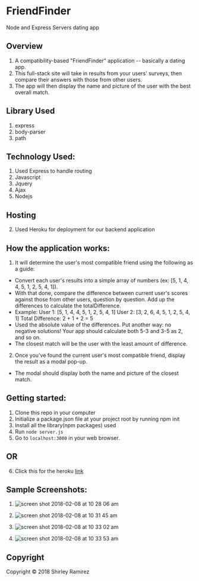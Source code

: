 # FriendFinder
Node and Express Servers dating app

## Overview
1. A compatibility-based "FriendFinder" application -- basically a dating app.
2. This full-stack site will take in results from your users' surveys, then compare their answers with those from other users. 
3. The app will then display the name and picture of the user with the best overall match. 

## Library Used
1. express 
2. body-parser  
3. path 

## Technology Used:
1. Used Express to handle routing
2. Javascript
3. Jquery
4. Ajax
5. Nodejs

## Hosting
2. Used Heroku for deployment for our backend application

## How the application works:
1. It will determine the user's most compatible friend using the following as a guide:
  - Convert each user's results into a simple array of numbers (ex: [5, 1, 4, 4, 5, 1, 2, 5, 4, 1]).
  - With that done, compare the difference between current user's scores against those from other users, question by question. Add up the differences to calculate the totalDifference.
  - Example: 
      User 1: [5, 1, 4, 4, 5, 1, 2, 5, 4, 1]
      User 2: [3, 2, 6, 4, 5, 1, 2, 5, 4, 1]
      Total Difference: 2 + 1 + 2 = 5
  - Used the absolute value of the differences. Put another way: no negative solutions! Your app should calculate both 5-3 and 3-5 as 2, and so on. 
  - The closest match will be the user with the least amount of difference.
2. Once you've found the current user's most compatible friend, display the result as a modal pop-up.
  - The modal should display both the name and picture of the closest match. 

## Getting started:
1. Clone this repo in your computer
2. Initialize a package.json file at your project root by running npm init
3. Install all the library(npm packages) used
4. Run `node server.js` 
5. Go to `localhost:3000` in your web browser.
## OR
6. Click this for the heroku [link](https://young-coast-19729.herokuapp.com/)

## Sample Screenshots:
 1. ![screen shot 2018-02-08 at 10 28 06 am](https://user-images.githubusercontent.com/31137669/35988112-d0092848-0cba-11e8-8091-e5e8fb4100c8.png)
 
2. ![screen shot 2018-02-08 at 10 31 45 am](https://user-images.githubusercontent.com/31137669/35988286-45922092-0cbb-11e8-9a5e-c91aed1b9b03.png)

3. ![screen shot 2018-02-08 at 10 33 02 am](https://user-images.githubusercontent.com/31137669/35988373-75d85bb8-0cbb-11e8-98ed-15c8c5382cd9.png)

4. ![screen shot 2018-02-08 at 10 33 53 am](https://user-images.githubusercontent.com/31137669/35988411-92b74de8-0cbb-11e8-8661-6cb9e34feb7c.png)





## Copyright
Copyright © 2018 Shirley Ramirez


